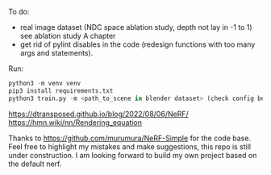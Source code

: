 To do:
- real image dataset (NDC space ablation study, depth not lay in -1 to 1) see ablation study A chapter
- get rid of pylint disables in the code (redesign functions with too many args and statements).

Run:
```python
python3 -m venv venv  
pip3 install requirements.txt
python3 train.py -m <path_to_scene in blender dataset> (check config before)
```
https://dtransposed.github.io/blog/2022/08/06/NeRF/
https://hmn.wiki/nn/Rendering_equation

Thanks to https://github.com/murumura/NeRF-Simple for the code base.
Feel free to highlight my mistakes and make suggestions, this repo is still under construction.
I am looking forward to build my own project based on the default nerf.